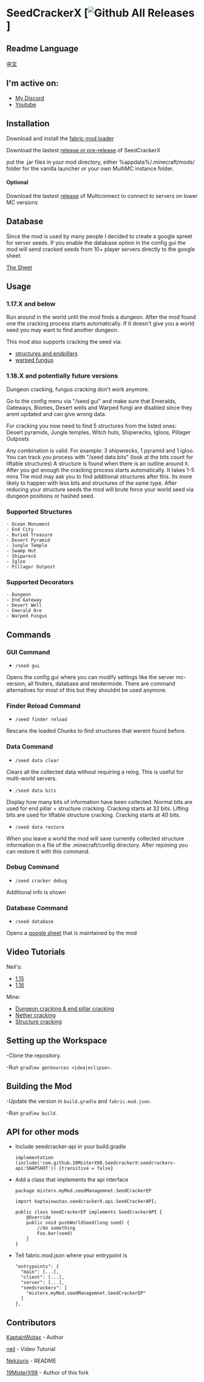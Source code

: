 # SeedCrackerX [![Github All Releases](https://img.shields.io/github/downloads/19MisterX98/SeedCrackerX/total.svg)]

## Readme Language

[中文](./READMEzh.md)

## I'm active on:

- [My Discord](https://discord.gg/JRmHzqQYfp)
- [Youtube](https://www.youtube.com/channel/UCby9ZxEjJCqmccQGF3GSYlA)

## Installation

Download and install the [fabric mod loader](https://fabricmc.net/use/)
 
Download the lastest [release or pre-release](https://github.com/19MisterX98/SeedCrackerX/releases) of SeedCrackerX
  
put the .jar files in your mod directory, either %appdata%/.minecraft/mods/ folder for the vanilla launcher or your own MultiMC instance folder.
  
#### Optional
  
Download the lastest [release](https://github.com/Earthcomputer/multiconnect/releases) of Multiconnect to connect to servers on lower MC versions
  
## Database

Since the mod is used by many people I decided to create a google spreet for server seeds.
If you enable the database option in the config gui the mod will send cracked seeds from 10+ player servers directly to the google sheet.

[The Sheet](https://docs.google.com/spreadsheets/d/1tuQiE-0leW88em9OHbZnH-RFNhVqgoHhIt9WQbeqqWw/edit?usp=sharing)

## Usage

### 1.17.X and below

Run around in the world until the mod finds a dungeon. After the mod found one the cracking process starts automatically.
If it doesn't give you a world seed you may want to find another dungeon.

This mod also supports cracking the seed via:
- [structures and endpillars](https://youtu.be/aUuPSZVPH8E?t=462)
- [warped fungus](https://www.youtu.be/HKjwgofhKs4)

### 1.18.X and potentially future versions

Dungeon cracking, fungus cracking don't work anymore.

Go to the config menu via "/seed gui" and make sure that Emeralds, Gateways, Biomes, Desert wells and Warped fungi are disabled since they arent updated and can give wrong data.

For cracking you now need to find 5 structures from the listed ones:\
Desert pyramids, Jungle temples, Witch huts, Shipwrecks, Igloos, Pillager Outposts

Any combination is valid. For example: 3 shipwrecks, 1 pyramid and 1 igloo.
You can track you process with "/seed data bits" (look at the bits count for liftable structures)
A structure is found when there is an outline around it.
After you got enough the cracking process starts automatically. It takes 1-5 mins
The mod may ask you to find additional structures after this.
Its more likely to happen with less bits and structures of the same type.
After reducing your structure seeds the mod will brute force your world seed via dungeon positions or hashed seed.
 
  ### Supported Structures
    - Ocean Monument
    - End City
    - Buried Treasure
    - Desert Pyramid
    - Jungle Temple
    - Swamp Hut
    - Shipwreck
    - Igloo
    - Pillager Outpost
  
  ### Supported Decorators
    - Dungeon
    - End Gateway
    - Desert Well
    - Emerald Ore
    - Warped Fungus

## Commands
  
  ### GUI Command
  - `/seed gui`
  
  Opens the config gui where you can modify settings like the server mc-version, all finders, database and rendermode.
  There are command alternatives for most of this but they shouldnt be used anymore.
  
  ### Finder Reload Command
  - `/seed finder reload`
  
  Rescans the loaded Chunks to find structures that werent found before.

  ### Data Command
  - `/seed data clear`
  
  Clears all the collected data without requiring a relog. This is useful for multi-world servers.
  
  - `/seed data bits`
  
  Display how many bits of information have been collected.
  Normal bits are used for end pillar + structure cracking. Cracking starts at 32 bits.
  Lifting bits are used for liftable structure cracking. Cracking starts at 40 bits.
  
  - `/seed data restore`
  
  When you leave a world the mod will save currently collected structure information in a file of the .minecraft/config directory.
  After rejoining you can restore it with this command.
  
  
  ### Debug Command
  - `/seed cracker debug`

  Additional info is shown
  
  ### Database Command
  - `/seed database`
  
  Opens a [google sheet](https://docs.google.com/spreadsheets/d/1tuQiE-0leW88em9OHbZnH-RFNhVqgoHhIt9WQbeqqWw/edit?usp=sharing) that is maintained by the mod
  
## Video Tutorials

Neil's:
- [1.15](https://youtu.be/1ChmLi9og8Q)
- [1.16](https://youtu.be/aUuPSZVPH8E)

Mine:
- [Dungeon cracking & end pillar cracking](https://youtu.be/8ytfZ2MXosY)
- [Nether cracking](https://youtu.be/HKjwgofhKs4)
- [Structure cracking](https://www.youtu.be/UXVrBaOR8H0)


## Setting up the Workspace

-Clone the repository.

-Run `gradlew genSources <idea|eclipse>`.

## Building the Mod

-Update the version in `build.gradle` and `fabric.mod.json`.

-Run `gradlew build`.

## API for other mods

- Include seedcracker-api in your build.gradle

      implementation (include('com.github.19MisterX98.SeedcrackerX:seedcrackerx-api:SNAPSHOT')) {transitive = false}

- Add a class that implements the api interface

      package misterx.myMod.seedManagemnet.SeedCrackerEP
      
      import kaptainwutax.seedcrackerX.api.SeedCrackerAPI;
    
      public class SeedCrackerEP implements SeedCrackerAPI {
          @Override
          public void pushWorldSeed(long seed) {
              //do something
              Foo.bar(seed)
          }
      }

- Tell fabric.mod.json where your entrypoint is

      "entrypoints": {
        "main": [...],
        "client": [...],
        "server": [...],
        "seedcrackerx": [
          "misterx.myMod.seedManagemnet.SeedCrackerEP"
        ]
      },

## Contributors

[KaptainWutax](https://github.com/KaptainWutax) - Author

[neil](https://www.youtube.com/watch?v=aUuPSZVPH8E) - Video Tutorial

[Nekzuris](https://github.com/Nekzuris) - README

[19MisterX98](https://www.youtube.com/channel/UCby9ZxEjJCqmccQGF3GSYlA) - Author of this fork
